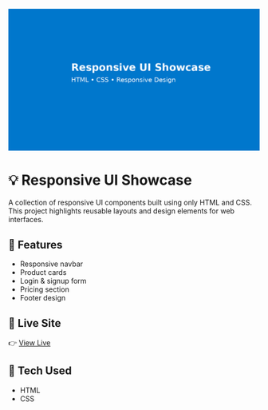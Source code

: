 ![Preview](https://raw.githubusercontent.com/iamimranshaikh/responsive-ui-showcase/main/responsive_ui_showcase_preview.png)

# 💡 Responsive UI Showcase

A collection of responsive UI components built using only HTML and CSS. This project highlights reusable layouts and design elements for web interfaces.

## 🧩 Features
- Responsive navbar
- Product cards
- Login & signup form
- Pricing section
- Footer design

## 🚀 Live Site
👉 [View Live](https://iamimranshaikh.github.io/responsive-ui-showcase)

## 📁 Tech Used
- HTML
- CSS

